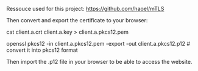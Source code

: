 Ressouce used for this project: https://github.com/haoel/mTLS

Then convert and export the certificate to your browser:

cat client.a.crt  client.a.key > client.a.pkcs12.pem

openssl pkcs12 -in client.a.pkcs12.pem -export -out client.a.pkcs12.p12 # convert it into pkcs12 format

Then import the .p12 file in your browser to be able to access the website.